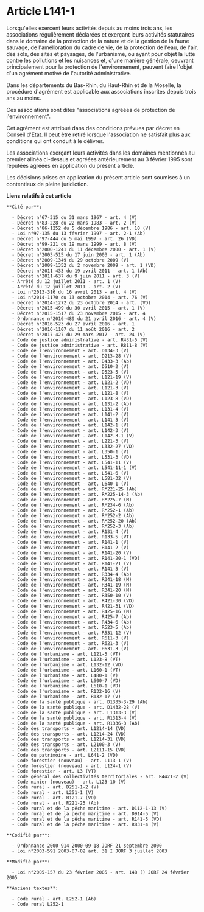 # Article L141-1

Lorsqu'elles exercent leurs activités depuis au moins trois ans, les associations régulièrement déclarées et exerçant leurs
activités statutaires dans le domaine de la protection de la nature et de la gestion de la faune sauvage, de l'amélioration
du cadre de vie, de la protection de l'eau, de l'air, des sols, des sites et paysages, de l'urbanisme, ou ayant pour objet la
lutte contre les pollutions et les nuisances et, d'une manière générale, oeuvrant principalement pour la protection de
l'environnement, peuvent faire l'objet d'un agrément motivé de l'autorité administrative.

Dans les départements du Bas-Rhin, du Haut-Rhin et de la Moselle, la procédure d'agrément est applicable aux associations
inscrites depuis trois ans au moins.

Ces associations sont dites "associations agréées de protection de l'environnement".

Cet agrément est attribué dans des conditions prévues par décret en Conseil d'Etat. Il peut être retiré lorsque l'association
ne satisfait plus aux conditions qui ont conduit à le délivrer.

Les associations exerçant leurs activités dans les domaines mentionnés au premier alinéa ci-dessus et agréées antérieurement
au 3 février 1995 sont réputées agréées en application du présent article.

Les décisions prises en application du présent article sont soumises à un contentieux de pleine juridiction.

**Liens relatifs à cet article**

	**Cité par**:

	  - Décret n°67-315 du 31 mars 1967 - art. 4 (V)
	  - Décret n°83-228 du 22 mars 1983 - art. 2 (V)
	  - Décret n°86-1252 du 5 décembre 1986 - art. 10 (V)
	  - Loi n°97-135 du 13 février 1997 - art. 2-1 (Ab)
	  - Décret n°97-444 du 5 mai 1997 - art. 26 (VD)
	  - Décret n°99-221 du 19 mars 1999 - art. 8 (V)
	  - Décret n°2000-1241 du 11 décembre 2000 - art. 1 (V)
	  - Décret n°2003-515 du 17 juin 2003 - art. 1 (Ab)
	  - Décret n°2009-1349 du 29 octobre 2009 (V)
	  - Décret n°2009-1352 du 2 novembre 2009 - art. 1 (VD)
	  - Décret n°2011-433 du 19 avril 2011 - art. 1 (Ab)
	  - Décret n°2011-637 du 9 juin 2011 - art. 3 (V)
	  - Arrêté du 12 juillet 2011 - art. 1 (V)
	  - Arrêté du 12 juillet 2011 - art. 2 (V)
	  - Loi n°2013-316 du 16 avril 2013 - art. 4 (V)
	  - Loi n°2014-1170 du 13 octobre 2014 - art. 76 (V)
	  - Décret n°2014-1272 du 23 octobre 2014 - art. (VD)
	  - Décret n°2015-499 du 30 avril 2015 - art. 1 (V)
	  - Décret n°2015-1517 du 23 novembre 2015 - art. 4
	  - Ordonnance n°2016-489 du 21 avril 2016 - art. 4 (V)
	  - Décret n°2016-523 du 27 avril 2016 - art. 1
	  - Décret n°2016-1107 du 11 août 2016 - art. 2
	  - Décret n°2017-427 du 29 mars 2017 - art. 24 (V)
	  - Code de justice administrative - art. R431-5 (V)
	  - Code de justice administrative - art. R811-8 (V)
	  - Code de l'environnement - art. D134-3 (V)
	  - Code de l'environnement - art. D213-28 (V)
	  - Code de l'environnement - art. D433-3 (Ab)
	  - Code de l'environnement - art. D510-2 (V)
	  - Code de l'environnement - art. D523-5 (V)
	  - Code de l'environnement - art. L121-19 (V)
	  - Code de l'environnement - art. L121-2 (VD)
	  - Code de l'environnement - art. L121-3 (V)
	  - Code de l'environnement - art. L121-8 (V)
	  - Code de l'environnement - art. L123-8 (VD)
	  - Code de l'environnement - art. L131-2 (Ab)
	  - Code de l'environnement - art. L131-4 (V)
	  - Code de l'environnement - art. L141-2 (V)
	  - Code de l'environnement - art. L141-3 (V)
	  - Code de l'environnement - art. L142-1 (V)
	  - Code de l'environnement - art. L142-3 (V)
	  - Code de l'environnement - art. L142-3-1 (V)
	  - Code de l'environnement - art. L221-3 (V)
	  - Code de l'environnement - art. L332-27 (VD)
	  - Code de l'environnement - art. L350-1 (V)
	  - Code de l'environnement - art. L531-3 (VD)
	  - Code de l'environnement - art. L541-11 (V)
	  - Code de l'environnement - art. L541-11-1 (V)
	  - Code de l'environnement - art. L541-6 (V)
	  - Code de l'environnement - art. L581-32 (V)
	  - Code de l'environnement - art. L640-1 (V)
	  - Code de l'environnement - art. R*221-25 (Ab)
	  - Code de l'environnement - art. R*225-14-3 (Ab)
	  - Code de l'environnement - art. R*225-7 (M)
	  - Code de l'environnement - art. R*234-6 (Ab)
	  - Code de l'environnement - art. R*252-1 (Ab)
	  - Code de l'environnement - art. R*252-2 (Ab)
	  - Code de l'environnement - art. R*252-20 (Ab)
	  - Code de l'environnement - art. R*252-3 (Ab)
	  - Code de l'environnement - art. R131-4 (V)
	  - Code de l'environnement - art. R133-5 (VT)
	  - Code de l'environnement - art. R141-1 (V)
	  - Code de l'environnement - art. R141-2 (V)
	  - Code de l'environnement - art. R141-20 (V)
	  - Code de l'environnement - art. R141-20-1 (VD)
	  - Code de l'environnement - art. R141-21 (V)
	  - Code de l'environnement - art. R141-3 (V)
	  - Code de l'environnement - art. R334-4 (Ab)
	  - Code de l'environnement - art. R341-18 (M)
	  - Code de l'environnement - art. R341-19 (M)
	  - Code de l'environnement - art. R341-20 (M)
	  - Code de l'environnement - art. R350-10 (V)
	  - Code de l'environnement - art. R421-30 (VD)
	  - Code de l'environnement - art. R421-31 (VD)
	  - Code de l'environnement - art. R425-16 (M)
	  - Code de l'environnement - art. R425-7 (Ab)
	  - Code de l'environnement - art. R434-6 (Ab)
	  - Code de l'environnement - art. R523-5 (Ab)
	  - Code de l'environnement - art. R531-12 (V)
	  - Code de l'environnement - art. R611-3 (V)
	  - Code de l'environnement - art. R621-3 (V)
	  - Code de l'environnement - art. R631-3 (V)
	  - Code de l'urbanisme - art. L121-5 (VT)
	  - Code de l'urbanisme - art. L123-8 (VT)
	  - Code de l'urbanisme - art. L132-12 (VD)
	  - Code de l'urbanisme - art. L160-1 (VT)
	  - Code de l'urbanisme - art. L480-1 (V)
	  - Code de l'urbanisme - art. L600-7 (VD)
	  - Code de l'urbanisme - art. L610-1 (VD)
	  - Code de l'urbanisme - art. R132-16 (V)
	  - Code de l'urbanisme - art. R132-17 (V)
	  - Code de la santé publique - art. D1335-3-29 (Ab)
	  - Code de la santé publique - art. D1432-28 (V)
	  - Code de la santé publique - art. L1313-3 (V)
	  - Code de la santé publique - art. R1313-4 (V)
	  - Code de la santé publique - art. R1336-3 (Ab)
	  - Code des transports - art. L1214-14 (VD)
	  - Code des transports - art. L1214-24 (VD)
	  - Code des transports - art. L1214-31 (VD)
	  - Code des transports - art. L2100-3 (V)
	  - Code des transports - art. L2111-15 (VD)
	  - Code du patrimoine - art. L641-2 (VD)
	  - Code forestier (nouveau) - art. L113-1 (V)
	  - Code forestier (nouveau) - art. L124-1 (V)
	  - Code forestier - art. L3 (VT)
	  - Code général des collectivités territoriales - art. R4421-2 (V)
	  - Code minier (nouveau) - art. L123-10 (V)
	  - Code rural - art. D251-1-2 (V)
	  - Code rural - art. L251-1 (V)
	  - Code rural - art. R121-7 (VD)
	  - Code rural - art. R221-25 (Ab)
	  - Code rural et de la pêche maritime - art. D112-1-13 (V)
	  - Code rural et de la pêche maritime - art. D914-5 (V)
	  - Code rural et de la pêche maritime - art. R141-5 (VD)
	  - Code rural et de la pêche maritime - art. R831-4 (V)

	**Codifié par**:

	  - Ordonnance 2000-914 2000-09-18 JORF 21 septembre 2000
	  - Loi n°2003-591 2003-07-02 art. 31 I JORF 3 juillet 2003

	**Modifié par**:

	  - Loi n°2005-157 du 23 février 2005 - art. 148 () JORF 24 février 2005

	**Anciens textes**:

	  - Code rural - art. L252-1 (Ab)
	  - Code rural L252-1
